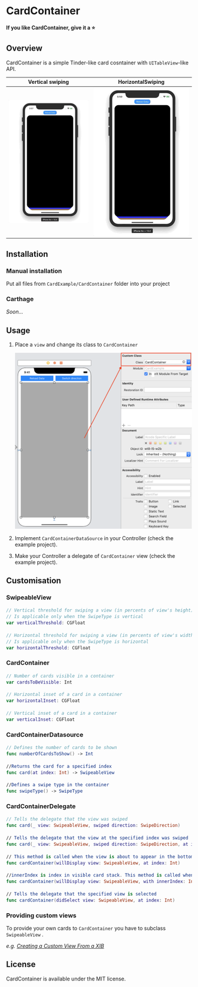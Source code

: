 # CardContainer

**If you like CardContainer, give it a ⭐**



## Overview

CardContainer is a simple Tinder-like card cosntainer with `UITableView`-like API.

|                  Vertical swiping                  |                   HorizontalSwiping                   |
| :------------------------------------------------: | :---------------------------------------------------: |
| ![Vertical swiping](./Screenshots/CardExmaple.gif) | ![Horizontal swiping](./Screenshots/CardExample1.gif) |





## Installation

### Manual installation

Put all files from `CardExample/CardContainer` folder into your project



### Carthage

*Soon...*



## Usage

1. Place a `view`  and change its class to `CardContainer`

   ![image-20190805173006508](./Screenshots/CardExample2.png)

2. Implement `CardContainerDataSource` in your Controller (check the example project).

3. Make your Controller a delegate of `CardContainer` view (check the example project).

## Customisation

### SwipeableView

```swift
// Vertical threshold for swiping a view (in percents of view's height)
// Is applicable only when the SwipeType is vertical
var verticalThreshold: CGFloat

// Horizontal threshold for swiping a view (in percents of view's width)
// Is applicable only when the SwipeType is horizontal
var horizontalThreshold: CGFloat
```

### CardContainer

```swift
// Number of cards visible in a container
var cardsToBeVisible: Int

// Horizontal inset of a card in a container
var horizontalInset: CGFloat

// Vertical inset of a card in a container
var verticalInset: CGFloat
```

### CardContainerDatasource

```swift
// Defines the number of cards to be shown
func numberOfCardsToShow() -> Int

//Returns the card for a specified index
func card(at index: Int) -> SwipeableView

//Defines a swipe type in the container
func swipeType() -> SwipeType
```

### CardContainerDelegate

```swift
// Tells the delegate that the view was swiped
func card(_ view: SwipeableView, swiped direction: SwipeDirection)

// Tells the delegate that the view at the specified index was swiped
func card(_ view: SwipeableView, swiped direction: SwipeDirection, at index: Int)

// This method is called when the view is about to appear in the bottom of the card stack.
func cardContainer(willDisplay view: SwipeableView, at index: Int)

//innerIndex is index in visible card stack. This method is called when the view is about to appear in the bottom of the card stack.
func cardContainer(willDisplay view: SwipeableView, with innerIndex: Int)

// Tells the delegate that the specified view is selected
func cardContainer(didSelect view: SwipeableView, at index: Int)
```

### Providing custom views

To provide your own cards to `CardContainer` you have to subclass `SwipeableView` .

*e.g. [Creating a Custom View From a XIB](https://medium.com/better-programming/swift-3-creating-a-custom-view-from-a-xib-ecdfe5b3a960)*



## License

CardContainer is available under the MIT license.
